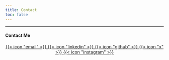 ```yaml
---
title: Contact
toc: false
---
```

---


#### Contact Me


<div style="text-align: center;">
  <a href="mailto:contact@hawshemi.com" class="icon-link">
    {{< icon "email" >}}
  </a>
  <a href="https://linkedin.com/hawshemi" class="icon-link">
    {{< icon "linkedin" >}}
  </a>
  <a href="https://github.com/hawshemi" class="icon-link">
    {{< icon "github" >}}
  </a>
  <a href="https://x.com/hawshemi" class="icon-link">
    {{< icon "x" >}}
  </a>
  <a href="https://instagram.com/rhawshemi" class="icon-link">
    {{< icon "instagram" >}}
  </a>
</div>
